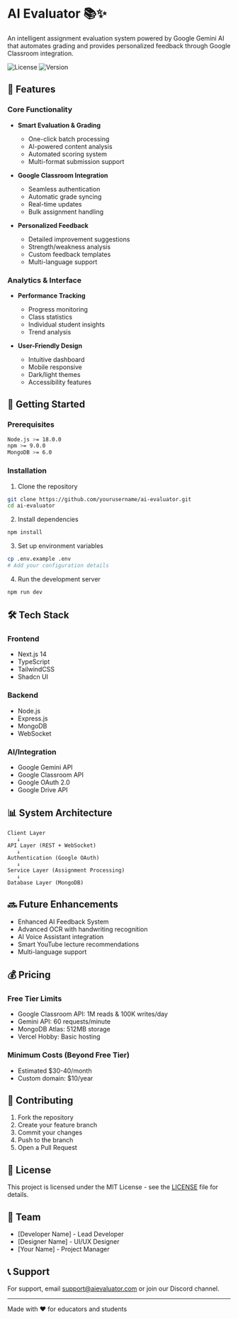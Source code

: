 # AI Evaluator 📚✨

An intelligent assignment evaluation system powered by Google Gemini AI that automates grading and provides personalized feedback through Google Classroom integration.

![License](https://img.shields.io/badge/license-MIT-blue.svg)
![Version](https://img.shields.io/badge/version-1.0.0-green.svg)

## 🌟 Features

### Core Functionality

- **Smart Evaluation & Grading**

  - One-click batch processing
  - AI-powered content analysis
  - Automated scoring system
  - Multi-format submission support

- **Google Classroom Integration**

  - Seamless authentication
  - Automatic grade syncing
  - Real-time updates
  - Bulk assignment handling

- **Personalized Feedback**
  - Detailed improvement suggestions
  - Strength/weakness analysis
  - Custom feedback templates
  - Multi-language support

### Analytics & Interface

- **Performance Tracking**

  - Progress monitoring
  - Class statistics
  - Individual student insights
  - Trend analysis

- **User-Friendly Design**
  - Intuitive dashboard
  - Mobile responsive
  - Dark/light themes
  - Accessibility features

## 🚀 Getting Started

### Prerequisites

```bash
Node.js >= 18.0.0
npm >= 9.0.0
MongoDB >= 6.0
```

### Installation

1. Clone the repository

```bash
git clone https://github.com/yourusername/ai-evaluator.git
cd ai-evaluator
```

2. Install dependencies

```bash
npm install
```

3. Set up environment variables

```bash
cp .env.example .env
# Add your configuration details
```

4. Run the development server

```bash
npm run dev
```

## 🛠️ Tech Stack

### Frontend

- Next.js 14
- TypeScript
- TailwindCSS
- Shadcn UI

### Backend

- Node.js
- Express.js
- MongoDB
- WebSocket

### AI/Integration

- Google Gemini API
- Google Classroom API
- Google OAuth 2.0
- Google Drive API

## 📊 System Architecture

```
Client Layer
   ↓
API Layer (REST + WebSocket)
   ↓
Authentication (Google OAuth)
   ↓
Service Layer (Assignment Processing)
   ↓
Database Layer (MongoDB)
```

## 🔜 Future Enhancements

- Enhanced AI Feedback System
- Advanced OCR with handwriting recognition
- AI Voice Assistant integration
- Smart YouTube lecture recommendations
- Multi-language support

## 💰 Pricing

### Free Tier Limits

- Google Classroom API: 1M reads & 100K writes/day
- Gemini API: 60 requests/minute
- MongoDB Atlas: 512MB storage
- Vercel Hobby: Basic hosting

### Minimum Costs (Beyond Free Tier)

- Estimated $30-40/month
- Custom domain: $10/year

## 🤝 Contributing

1. Fork the repository
2. Create your feature branch
3. Commit your changes
4. Push to the branch
5. Open a Pull Request

## 📝 License

This project is licensed under the MIT License - see the [LICENSE](LICENSE) file for details.

## 👥 Team

- [Developer Name] - Lead Developer
- [Designer Name] - UI/UX Designer
- [Your Name] - Project Manager

## 📞 Support

For support, email support@aievaluator.com or join our Discord channel.

---

Made with ❤️ for educators and students
